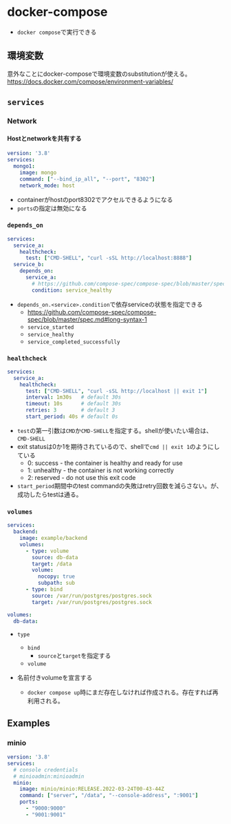 # docker-compose

* `docker compose`で実行できる

## 環境変数

意外なことにdocker-composeで環境変数のsubstitutionが使える。
https://docs.docker.com/compose/environment-variables/

## `services`

### Network

#### Hostとnetworkを共有する

```yaml
version: '3.8'
services:
  mongo1:
    image: mongo
    command: ["--bind_ip_all", "--port", "8302"]
    network_mode: host
```

* containerがhostのport8302でアクセルできるようになる
* `ports`の指定は無効になる

### `depends_on`

```yaml
services:
  service_a:
    healthcheck:
      test: ["CMD-SHELL", "curl -sSL http://localhost:8888"]
  service_b:
    depends_on:
      service_a:
        # https://github.com/compose-spec/compose-spec/blob/master/spec.md#long-syntax-1
        condition: service_healthy
```

* `depends_on.<service>.condition`で依存serviceの状態を指定できる
  * https://github.com/compose-spec/compose-spec/blob/master/spec.md#long-syntax-1
  * `service_started`
  * `service_healthy`
  * `service_completed_successfully`


### `healthcheck`

```yaml
services:
  service_a:
    healthcheck:
      test: ["CMD-SHELL", "curl -sSL http://localhost || exit 1"]
      interval: 1m30s   # default 30s
      timeout: 10s      # default 30s
      retries: 3        # default 3
      start_period: 40s # default 0s
```

* `test`の第一引数は`CMD`か`CMD-SHELL`を指定する。shellが使いたい場合は、`CMD-SHELL`
* exit statusは0か1を期待されているので、shellで`cmd || exit 1`のようにしている
  * 0: success - the container is healthy and ready for use
  * 1: unhealthy - the container is not working correctly
  * 2: reserved - do not use this exit code
* `start_period`期間中のtest commandの失敗はretry回数を減らさない。が、成功したらtestは通る。


### `volumes`

```yaml
services:
  backend:
    image: example/backend
    volumes:
      - type: volume
        source: db-data
        target: /data
        volume:
          nocopy: true
          subpath: sub
      - type: bind
        source: /var/run/postgres/postgres.sock
        target: /var/run/postgres/postgres.sock

volumes:
  db-data:
```

* `type`
  * `bind`
    * `source`と`target`を指定する
  * `volume`

* 名前付きvolumeを宣言する
  * `docker compose up`時にまだ存在しなければ作成される。存在すれば再利用される。

## Examples

### minio

```yaml
version: '3.8'
services:
  # console credentials
  # minioadmin:minioadmin
  minio:
    image: minio/minio:RELEASE.2022-03-24T00-43-44Z
    command: ["server", "/data", "--console-address", ":9001"]
    ports:
      - "9000:9000"
      - "9001:9001"
```
